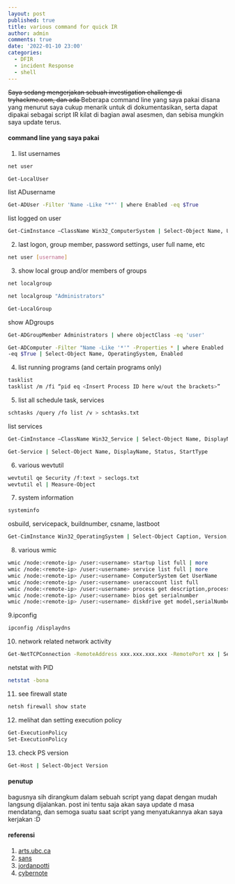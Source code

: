 ```yaml
---
layout: post
published: true
title: various command for quick IR
author: admin
comments: true
date: '2022-01-10 23:00'
categories:
  - DFIR
  - incident Response
  - shell
---
```

<s>Saya sedang mengerjakan sebuah investigation challenge di tryhackme.com,
dan ada </s> Beberapa command line yang saya pakai disana yang menurut saya cukup menarik untuk di dokumentasikan,
serta dapat dipakai sebagai script IR kilat di bagian awal asesmen, dan sebisa mungkin saya update terus.

<!--more-->
#### command line yang saya pakai

1. list usernames
```bash
net user
```
```bash
Get-LocalUser
```
list ADusername
```bash
Get-ADUser -Filter 'Name -Like "*"' | where Enabled -eq $True
```
list logged on user
```bash
Get-CimInstance –ClassName Win32_ComputerSystem | Select-Object Name, UserName, PrimaryOwnerName, Domain, TotalPhysicalMemory, Model, Manufacturer
```

2. last logon, group member, password settings, user full name, etc
```bash
net user [username]
```

3. show local group and/or members of groups
```bash
net localgroup
```
```bash
net localgroup "Administrators"
```
```bash
Get-LocalGroup
```
show ADgroups
```bash
Get-ADGroupMember Administrators | where objectClass -eq 'user'
```
```bash
Get-ADComputer -Filter "Name -Like '*'" -Properties * | where Enabled
-eq $True | Select-Object Name, OperatingSystem, Enabled
```


4. list running programs (and certain programs only)
```bash
tasklist
tasklist /m /fi “pid eq <Insert Process ID here w/out the brackets>”
```

5. list all schedule task, services
```bash
schtasks /query /fo list /v > schtasks.txt
```

list services
```bash
Get-CimInstance –ClassName Win32_Service | Select-Object Name, DisplayName, StartMode, State, PathName, StartName, ServiceType
```
```bash
Get-Service | Select-Object Name, DisplayName, Status, StartType
```

6. various wevtutil
```bash
wevtutil qe Security /f:text > seclogs.txt
wevtutil el | Measure-Object
```

7. system information
```bash
systeminfo
```
osbuild, servicepack, buildnumber, csname, lastboot
```bash
Get-CimInstance Win32_OperatingSystem | Select-Object Caption, Version, servicepackmajorversion, BuildNumber, CSName, LastBootUpTime
```

8. various wmic
```bash
wmic /node:<remote-ip> /user:<username> startup list full | more
wmic /node:<remote-ip> /user:<username> service list full | more
wmic /node:<remote-ip> /user:<username> ComputerSystem Get UserName
wmic /node:<remote-ip> /user:<username> useraccount list full
wmic /node:<remote-ip> /user:<username> process get description,processid,parentprocessid,commandline /format:csv
wmic /node:<remote-ip> /user:<username> bios get serialnumber
wmic /node:<remote-ip> /user:<username> diskdrive get model,serialNumber,size,mediaType
```
9.ipconfig
```bash
ipconfig /displaydns
```

10. network related
network activity
```bash
Get-NetTCPConnection -RemoteAddress xxx.xxx.xxx.xxx -RemotePort xx | Select-Object CreationTime, LocalAddress, LocalPort, RemoteAddress, RemotePort, OwningProcess, Stat
```
netstat with PID
```bash
netstat -bona
```

11. see firewall state
```bash
netsh firewall show state
```

12. melihat dan setting execution policy
```bash
Get-ExecutionPolicy
Set-ExecutionPolicy
```

13. check PS version
```bash
Get-Host | Select-Object Version
```


#### penutup

bagusnya sih dirangkum dalam sebuah script yang dapat dengan mudah langsung dijalankan.
post ini tentu saja akan saya update d masa mendatang, dan semoga suatu saat script yang menyatukannya akan saya kerjakan :D

#### referensi

1. [arts.ubc.ca](https://isit.arts.ubc.ca/how-to-locate-serial-number-of-computer/)
2. [sans](https://www.sans.org/blog/wmic-for-incident-response/)
3. [jordanpotti](https://jordanpotti.com/2017/01/20/basics-of-windows-incident-response/)
4. [cybernote](http://www.cybernote.net/index.php/2020/05/02/practical-incident-response-commands-wmic/)
